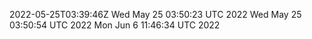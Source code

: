 2022-05-25T03:39:46Z
Wed May 25 03:50:23 UTC 2022
Wed May 25 03:50:54 UTC 2022
Mon Jun  6 11:46:34 UTC 2022
